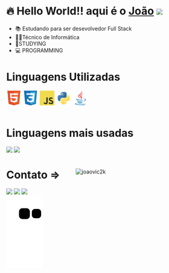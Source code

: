 <h1>🔥 Hello World!! aqui é o <a href="https://github.com/joaovic2k">João</a> <img src="https://raw.githubusercontent.com/iampavangandhi/iampavangandhi/master/gifs/Hi.gif" width="30px"></h1> 

- 📚 Estudando para ser desevolvedor Full Stack
- 👨‍🎓Técnico de Informática 
- 🎒STUDYING 
- 💻 PROGRAMMING
<div>
  <h1>Linguagens Utilizadas</h1>
  <img align="center" alt="joaovic2k-HTML" width="40" src="https://raw.githubusercontent.com/devicons/devicon/master/icons/html5/html5-original.svg">
  <img align="center" alt="joaovic2k-CSS" width="40" src="https://raw.githubusercontent.com/devicons/devicon/master/icons/css3/css3-original.svg">
  <img align="center" alt="joaovic2k-Js" width="40" src="https://raw.githubusercontent.com/devicons/devicon/master/icons/javascript/javascript-original.svg">
  <img align="center" alt="joaovic2k-Python" width="40" src="https://raw.githubusercontent.com/devicons/devicon/master/icons/python/python-original.svg">
  <img align="center" alt="joaovic2k-Java" width="40" src="https://raw.githubusercontent.com/devicons/devicon/master/icons/java/java-original.svg">
</div>   
<br>
<div>
  <h1>Linguagens mais usadas</h1>
  <img height="180em" src="https://github-readme-stats.vercel.app/api/top-langs/?username=joaovic2k&layout=compact&langs_count=7&theme=radical"/>
  <img height="180em" src="https://github-readme-stats.vercel.app/api?username=joaovic2k&show_icons=true&theme=radical&include_all_commits=true&count_private=true"/>
</div>
<div>
  <img align="right" alt="joaovic2k" height="300" width="320" src="https://i.pinimg.com/originals/25/f5/0b/25f50bca01a360d940cf512d2b336871.gif">
<div>
  <h1>Contato =></h1>
  <a href="https://instagram.com/joaovic2k" target="_blank"><img src="https://img.shields.io/badge/-Instagram-%23E4405F?style=for-the-badge&logo=instagram&logoColor=white" target="_blank"></a>
  <a href = "mailto:joaovictorca2004@gmail.com"><img src="https://img.shields.io/badge/-Gmail-%23333?style=for-the-badge&logo=gmail&logoColor=white" target="_blank"></a>
  <a href="https://www.linkedin.com/in/joão-victor-carvalho-alves-790116213/" target="_blank"><img src="https://img.shields.io/badge/-LinkedIn-%230077B5?style=for-the-badge&logo=linkedin&logoColor=white" target="_blank"></a>
<br>
  <img src="https://github.com/joaovic2k/joaovic2k/blob/output/github-contribution-grid-snake.svg">
</div>
